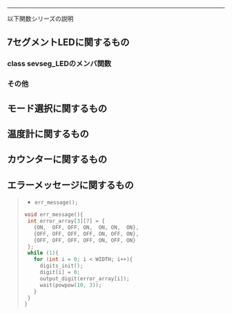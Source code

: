 ************************************************************
以下関数シリーズの説明

## 7セグメントLEDに関するもの

### class sevseg_LEDのメンバ関数

### その他

## モード選択に関するもの

## 温度計に関するもの

## カウンターに関するもの

## エラーメッセージに関するもの
>
>* `err_message();`
>```C++
>void err_message(){
>  int error_array[3][7] = {
>    {ON,  OFF, OFF, ON,  ON, ON,  ON},
>    {OFF, OFF, OFF, OFF, ON, OFF, ON},
>    {OFF, OFF, OFF, OFF, ON, OFF, ON}
>  };
>  while (1){
>    for (int i = 0; i < WIDTH; i++){
>      digits_init();
>      digit[i] = 0;
>      output_digit(error_array[i]);
>      wait(powpow(10, 3));
>    }
>  }
>}
>```
